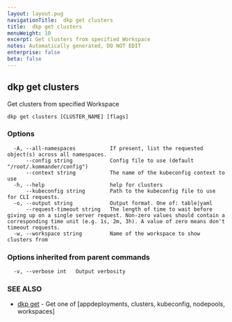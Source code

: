 ```yaml
---
layout: layout.pug
navigationTitle:  dkp get clusters
title:  dkp get clusters
menuWeight: 10
excerpt: Get clusters from specified Workspace
notes: Automatically generated, DO NOT EDIT
enterprise: false
beta: false
---
```

<!-- vale off -->
<!-- markdownlint-disable -->

## dkp get clusters

Get clusters from specified Workspace

```
dkp get clusters [CLUSTER_NAME] [flags]
```

### Options

```
  -A, --all-namespaces           If present, list the requested object(s) across all namespaces.
      --config string            Config file to use (default "/root/.kommander/config")
      --context string           The name of the kubeconfig context to use
  -h, --help                     help for clusters
      --kubeconfig string        Path to the kubeconfig file to use for CLI requests.
  -o, --output string            Output format. One of: table|yaml
      --request-timeout string   The length of time to wait before giving up on a single server request. Non-zero values should contain a corresponding time unit (e.g. 1s, 2m, 3h). A value of zero means don't timeout requests.
  -w, --workspace string         Name of the workspace to show clusters from
```

### Options inherited from parent commands

```
  -v, --verbose int   Output verbosity
```

### SEE ALSO

* [dkp get](/dkp/kommander/2.2/cli/dkp/get/)	 - Get one of [appdeployments, clusters, kubeconfig, nodepools, workspaces]

